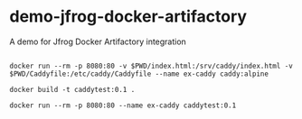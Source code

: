 # demo-jfrog-docker-artifactory
A demo for Jfrog Docker Artifactory integration

```shell

docker run --rm -p 8080:80 -v $PWD/index.html:/srv/caddy/index.html -v $PWD/Caddyfile:/etc/caddy/Caddyfile --name ex-caddy caddy:alpine

docker build -t caddytest:0.1 .

docker run --rm -p 8080:80 --name ex-caddy caddytest:0.1

```
